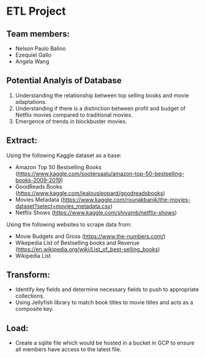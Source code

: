 # ETL Project

## Team members:
- Nelson Paulo Balino
- Ezequiel Gallo
- Angela Wang

## Potential Analyis of Database
1. Understanding the relationship between top selling books and movie adaptations.
2. Understanding if there is a distinction between profit and budget of Netflix movies compared to traditional movies.
3. Emergence of trends in blockbuster movies.

## Extract:
Using the following Kaggle dataset as a base:
- Amazon Top 50 Bestselling Books (https://www.kaggle.com/sootersaalu/amazon-top-50-bestselling-books-2009-2019)
- GoodReads Books (https://www.kaggle.com/jealousleopard/goodreadsbooks)
- Movies Metadata (https://www.kaggle.com/rounakbanik/the-movies-dataset?select=movies_metadata.csv)
- Netflix Shows (https://www.kaggle.com/shivamb/netflix-shows)

Using the following websites to scrape data from:
- Movie Budgets and Gross (https://www.the-numbers.com/)
- Wikepedia List of Bestselling books and Revenue (https://en.wikipedia.org/wiki/List_of_best-selling_books)
- Wikipedia List 

## Transform:
- Identify key fields and determine necessary fields to push to appropriate collections.
- Using Jellyfish library to match book titles to movie titles and acts as a composite key.

## Load:
- Create a sqlite file which would be hosted in a bucket in GCP to ensure all members have access to the latest file.

